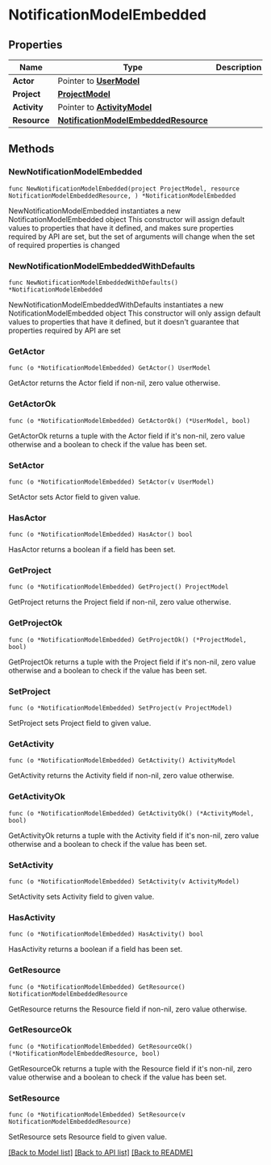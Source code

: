 # NotificationModelEmbedded

## Properties

Name | Type | Description | Notes
------------ | ------------- | ------------- | -------------
**Actor** | Pointer to [**UserModel**](UserModel.md) |  | [optional] 
**Project** | [**ProjectModel**](ProjectModel.md) |  | 
**Activity** | Pointer to [**ActivityModel**](ActivityModel.md) |  | [optional] 
**Resource** | [**NotificationModelEmbeddedResource**](NotificationModelEmbeddedResource.md) |  | 

## Methods

### NewNotificationModelEmbedded

`func NewNotificationModelEmbedded(project ProjectModel, resource NotificationModelEmbeddedResource, ) *NotificationModelEmbedded`

NewNotificationModelEmbedded instantiates a new NotificationModelEmbedded object
This constructor will assign default values to properties that have it defined,
and makes sure properties required by API are set, but the set of arguments
will change when the set of required properties is changed

### NewNotificationModelEmbeddedWithDefaults

`func NewNotificationModelEmbeddedWithDefaults() *NotificationModelEmbedded`

NewNotificationModelEmbeddedWithDefaults instantiates a new NotificationModelEmbedded object
This constructor will only assign default values to properties that have it defined,
but it doesn't guarantee that properties required by API are set

### GetActor

`func (o *NotificationModelEmbedded) GetActor() UserModel`

GetActor returns the Actor field if non-nil, zero value otherwise.

### GetActorOk

`func (o *NotificationModelEmbedded) GetActorOk() (*UserModel, bool)`

GetActorOk returns a tuple with the Actor field if it's non-nil, zero value otherwise
and a boolean to check if the value has been set.

### SetActor

`func (o *NotificationModelEmbedded) SetActor(v UserModel)`

SetActor sets Actor field to given value.

### HasActor

`func (o *NotificationModelEmbedded) HasActor() bool`

HasActor returns a boolean if a field has been set.

### GetProject

`func (o *NotificationModelEmbedded) GetProject() ProjectModel`

GetProject returns the Project field if non-nil, zero value otherwise.

### GetProjectOk

`func (o *NotificationModelEmbedded) GetProjectOk() (*ProjectModel, bool)`

GetProjectOk returns a tuple with the Project field if it's non-nil, zero value otherwise
and a boolean to check if the value has been set.

### SetProject

`func (o *NotificationModelEmbedded) SetProject(v ProjectModel)`

SetProject sets Project field to given value.


### GetActivity

`func (o *NotificationModelEmbedded) GetActivity() ActivityModel`

GetActivity returns the Activity field if non-nil, zero value otherwise.

### GetActivityOk

`func (o *NotificationModelEmbedded) GetActivityOk() (*ActivityModel, bool)`

GetActivityOk returns a tuple with the Activity field if it's non-nil, zero value otherwise
and a boolean to check if the value has been set.

### SetActivity

`func (o *NotificationModelEmbedded) SetActivity(v ActivityModel)`

SetActivity sets Activity field to given value.

### HasActivity

`func (o *NotificationModelEmbedded) HasActivity() bool`

HasActivity returns a boolean if a field has been set.

### GetResource

`func (o *NotificationModelEmbedded) GetResource() NotificationModelEmbeddedResource`

GetResource returns the Resource field if non-nil, zero value otherwise.

### GetResourceOk

`func (o *NotificationModelEmbedded) GetResourceOk() (*NotificationModelEmbeddedResource, bool)`

GetResourceOk returns a tuple with the Resource field if it's non-nil, zero value otherwise
and a boolean to check if the value has been set.

### SetResource

`func (o *NotificationModelEmbedded) SetResource(v NotificationModelEmbeddedResource)`

SetResource sets Resource field to given value.



[[Back to Model list]](../README.md#documentation-for-models) [[Back to API list]](../README.md#documentation-for-api-endpoints) [[Back to README]](../README.md)



